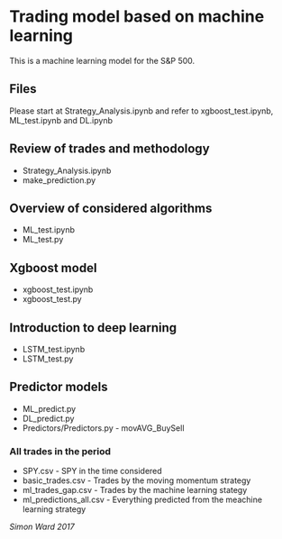 # Trading model based on machine learning

This is a machine learning model for the S&P 500.

## Files
Please start at Strategy_Analysis.ipynb and refer to xgboost_test.ipynb, ML_test.ipynb and DL.ipynb

## Review of trades and methodology
* Strategy_Analysis.ipynb
* make_prediction.py

## Overview of considered algorithms
* ML_test.ipynb
* ML_test.py

## Xgboost model
* xgboost_test.ipynb
* xgboost_test.py

## Introduction to deep learning
* LSTM_test.ipynb
* LSTM_test.py

## Predictor models
* ML_predict.py
* DL_predict.py
* Predictors/Predictors.py - movAVG_BuySell

### All trades in the period
* SPY.csv  - SPY in the time considered
* basic_trades.csv - Trades by the moving momentum strategy 
* ml_trades_gap.csv - Trades by the machine learning stategy
* ml_predictions_all.csv - Everything predicted from the meachine learning strategy

_Simon Ward 2017_
